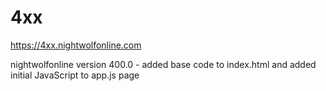 # 4xx

https://4xx.nightwolfonline.com

nightwolfonline version 400.0
	- added base code to index.html and added initial JavaScript to app.js page
